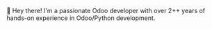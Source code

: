 👋 Hey there! I'm a passionate Odoo developer with over 2++ years of hands-on experience in Odoo/Python development.
